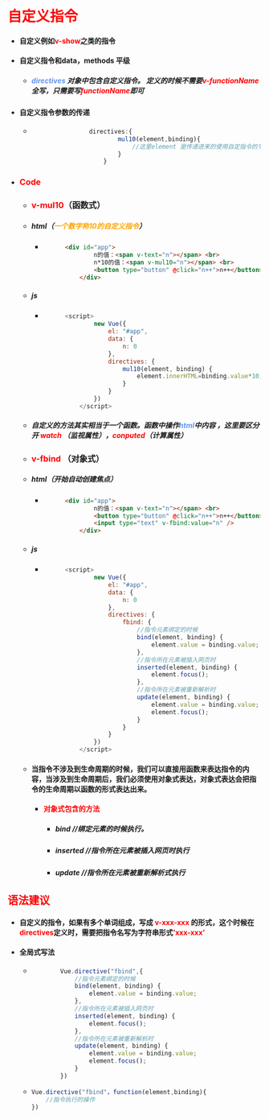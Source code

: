 # <font color='red'>自定义指令</font> 





- #### 自定义例如<font color='red'>v-show</font>之类的指令

- #### 自定义指令和data，methods 平级

  - ##### <font color='cornflowerblue'>directives</font> 对象中包含自定义指令。 定义的时候不需要<font color='red'>v-functionName</font>全写，只需要写<font color='red'>functionName</font>即可

- #### 自定义指令参数的传递

  - ```js
    				directives:{
          					mul10(element,binding){
          						//这里element 是传递进来的使用自定指令的节点， binding 是传递进来的参数
          					}
          				}
    ```

- ### <font color='red'>Code</font> 

  - ### <font color='red'>v-mul10</font>（函数式）

  - ##### html（<font color='orange'>一个数字称10的自定义指令</font>）
  
    - ```html
      		<div id="app">
        			n的值：<span v-text="n"></span> <br>
        			n*10的值：<span v-mul10="n"></span> <br>
        			<button type="button" @click="n++">n++</button>
        		</div>
      ```

  - ##### js
  
    - ```js
      		<script>
        			new Vue({
        				el: "#app",
        				data: {
        					n: 0
        				},
        				directives: {
        					mul10(element, binding) {
        						element.innerHTML=binding.value*10;
        					}
        				}
        			})
        		</script>
      ```
  
  - ##### 自定义的方法其实相当于一个函数。函数中操作<font color='cornflowerblue'>html</font>中内容 ，这里要区分开 <font color='red'>watch</font> （监视属性），<font color='red'>conputed</font>（计算属性） 
  
  - ### <font color='red'>v-fbind</font> （对象式）
  
  - #####   html（开始自动创建焦点）
  
    - ```html
      		<div id="app">
        			n的值：<span v-text="n"></span> <br>
        			<button type="button" @click="n++">n++</button> <br>
        			<input type="text" v-fbind:value="n" />
        		</div>
      ```
  
  - ##### js
  
    - ```js
      		<script>
        			new Vue({
        				el: "#app",
        				data: {
        					n: 0
        				},
        				directives: {
        					fbind: {
        						//指令元素绑定的时候
        						bind(element, binding) {
        							element.value = binding.value;
        						},
        						//指令所在元素被插入网页时
        						inserted(element, binding) {
        							element.focus();
        						},
        						//指令所在元素被重新解析时
        						update(element, binding) {
        							element.value = binding.value;
        							element.focus();
        						}
        					}
        				}
        			})
        		</script>
      ```
  
  - #### 当指令不涉及到生命周期的时候，我们可以直接用函数来表达指令的内容，当涉及到生命周期后，我们必须使用对象式表达，对象式表达会把指令的生命周期以函数的形式表达出来。
  
    - #### <font color='red'>对象式包含的方法</font>
  
      - ##### bind   //绑定元素的时候执行。
  
      - ##### inserted   //指令所在元素被插入网页时执行
  
      - ##### update   //指令所在元素被重新解析式执行









## <font color='red'>语法建议</font>

- #### 自定义的指令，如果有多个单词组成，写成 <font color='red'>v-xxx-xxx</font> 的形式，这个时候在<font color='red'>directives</font>定义时，需要把指令名写为字符串形式<font color='red'>‘xxx-xxx’</font> 

- #### 全局式写法

  - ```js
    		Vue.directive("fbind",{
    			//指令元素绑定的时候
    			bind(element, binding) {
    				element.value = binding.value;
    			},
    			//指令所在元素被插入网页时
    			inserted(element, binding) {
    				element.focus();
    			},
    			//指令所在元素被重新解析时
    			update(element, binding) {
    				element.value = binding.value;
    				element.focus();
    			}
    		})
    ```

  - ```js
    Vue.directive("fbind"，function(element,binding){
    	//指令执行的操作
    })
    ```

    









